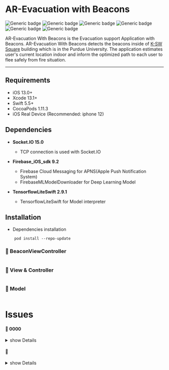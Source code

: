 # AR-Evacuation with Beacons

![Generic badge](https://img.shields.io/badge/Xcode-13.3.1-blue.svg)  ![Generic badge](https://img.shields.io/badge/iOS-13.0-yellow.svg)  ![Generic badge](https://img.shields.io/badge/Swift-5.5-green.svg)  ![Generic badge](https://img.shields.io/badge/Firebase-ios-sdk.svg)  ![Generic badge](https://img.shields.io/badge/Socket.IO-15.0-purple.svg)   ![Generic badge](https://img.shields.io/badge/TensorflowliteSwift-2.9.1-orange.svg)

AR-Evacuation With Beacons is the Evacuation support Application with Beacons. AR-Evacuation With Beacons detects the beacons inside of [K-SW Square](https://m2m.tech.purdue.edu/) building which is in the Purdue University. The application estimates user's current location indoor and inform the optimized path to each user to flee safely from fire situation.

----------------
## Requirements
- iOS 13.0+ 
- Xcode 13.1+
- Swift 5.5+
- CocoaPods 1.11.3
- iOS Real Device (Recommended: iphone 12)

## Dependencies
- **Socket.IO 15.0**
  - TCP connection is used with Socket.IO

- **Firebase_iOS_sdk 9.2**
  -  Firebase Cloud Messaging for APNS(Apple Push Notification System)
  -  FirebaseMLModelDownloader for Deep Learning Model
  
- **TensorflowLiteSwift 2.9.1**
  -  TensorflowLiteSwift for Model interpreter

## Installation

- Dependencies installation
```
    pod install --repo-update
```

### 📎 BeaconViewController

```swift

```

### 📎 View & Controller
```swift

```

### 📎 Model

```swift

```

# Issues

#### 📎  0000

<details>
<summary>show Details</summary>
<div markdown="1">

#### **▶︎  Problem**
  

#### **▶︎  Solution**

</details>

#### 📎  

<details>
<summary>show Details</summary>
<div markdown="1">
</br>

#### **▶︎  Problems**


#### **▶︎  Solutions**

</div>
</details>


